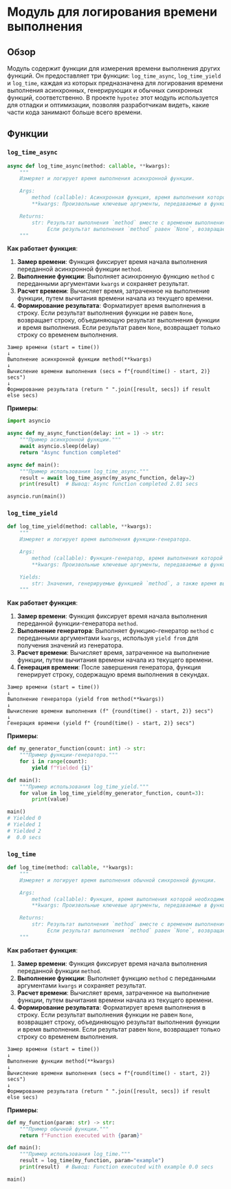 # Модуль для логирования времени выполнения

## Обзор

Модуль содержит функции для измерения времени выполнения других функций. Он предоставляет три функции: `log_time_async`, `log_time_yield` и `log_time`, каждая из которых предназначена для логирования времени выполнения асинхронных, генерирующих и обычных синхронных функций, соответственно.
В проекте `hypotez` этот модуль используется для отладки и оптимизации, позволяя разработчикам видеть, какие части кода занимают больше всего времени.

## Функции

### `log_time_async`

```python
async def log_time_async(method: callable, **kwargs):
    """
    Измеряет и логирует время выполнения асинхронной функции.

    Args:
        method (callable): Асинхронная функция, время выполнения которой необходимо измерить.
        **kwargs: Произвольные ключевые аргументы, передаваемые в функцию `method`.

    Returns:
        str: Результат выполнения `method` вместе с временем выполнения в секундах.
             Если результат выполнения `method` равен `None`, возвращает только время выполнения.
    """
```

**Как работает функция**:

1.  **Замер времени**: Функция фиксирует время начала выполнения переданной асинхронной функции `method`.
2.  **Выполнение функции**: Выполняет асинхронную функцию `method` с переданными аргументами `kwargs` и сохраняет результат.
3.  **Расчет времени**: Вычисляет время, затраченное на выполнение функции, путем вычитания времени начала из текущего времени.
4.  **Формирование результата**: Форматирует время выполнения в строку. Если результат выполнения функции не равен `None`, возвращает строку, объединяющую результат выполнения функции и время выполнения. Если результат равен `None`, возвращает только строку со временем выполнения.

```
Замер времени (start = time())
↓
Выполнение асинхронной функции method(**kwargs)
↓
Вычисление времени выполнения (secs = f"{round(time() - start, 2)} secs")
↓
Формирование результата (return " ".join([result, secs]) if result else secs)
```

**Примеры**:

```python
import asyncio

async def my_async_function(delay: int = 1) -> str:
    """Пример асинхронной функции."""
    await asyncio.sleep(delay)
    return "Async function completed"

async def main():
    """Пример использования log_time_async."""
    result = await log_time_async(my_async_function, delay=2)
    print(result)  # Вывод: Async function completed 2.01 secs

asyncio.run(main())
```

### `log_time_yield`

```python
def log_time_yield(method: callable, **kwargs):
    """
    Измеряет и логирует время выполнения функции-генератора.

    Args:
        method (callable): Функция-генератор, время выполнения которой необходимо измерить.
        **kwargs: Произвольные ключевые аргументы, передаваемые в функцию `method`.

    Yields:
        str: Значения, генерируемые функцией `method`, а также время выполнения в секундах после завершения работы генератора.
    """
```

**Как работает функция**:

1.  **Замер времени**: Функция фиксирует время начала выполнения переданной функции-генератора `method`.
2.  **Выполнение генератора**: Выполняет функцию-генератор `method` с переданными аргументами `kwargs`, используя `yield from` для получения значений из генератора.
3.  **Расчет времени**: Вычисляет время, затраченное на выполнение функции, путем вычитания времени начала из текущего времени.
4.  **Генерация времени**: После завершения генератора, функция генерирует строку, содержащую время выполнения в секундах.

```
Замер времени (start = time())
↓
Выполнение генератора (yield from method(**kwargs))
↓
Вычисление времени выполнения (f" {round(time() - start, 2)} secs")
↓
Генерация времени (yield f" {round(time() - start, 2)} secs")
```

**Примеры**:

```python
def my_generator_function(count: int) -> str:
    """Пример функции-генератора."""
    for i in range(count):
        yield f"Yielded {i}"

def main():
    """Пример использования log_time_yield."""
    for value in log_time_yield(my_generator_function, count=3):
        print(value)

main()
# Yielded 0
# Yielded 1
# Yielded 2
#  0.0 secs
```

### `log_time`

```python
def log_time(method: callable, **kwargs):
    """
    Измеряет и логирует время выполнения обычной синхронной функции.

    Args:
        method (callable): Функция, время выполнения которой необходимо измерить.
        **kwargs: Произвольные ключевые аргументы, передаваемые в функцию `method`.

    Returns:
        str: Результат выполнения `method` вместе с временем выполнения в секундах.
             Если результат выполнения `method` равен `None`, возвращает только время выполнения.
    """
```

**Как работает функция**:

1.  **Замер времени**: Функция фиксирует время начала выполнения переданной функции `method`.
2.  **Выполнение функции**: Выполняет функцию `method` с переданными аргументами `kwargs` и сохраняет результат.
3.  **Расчет времени**: Вычисляет время, затраченное на выполнение функции, путем вычитания времени начала из текущего времени.
4.  **Формирование результата**: Форматирует время выполнения в строку. Если результат выполнения функции не равен `None`, возвращает строку, объединяющую результат выполнения функции и время выполнения. Если результат равен `None`, возвращает только строку со временем выполнения.

```
Замер времени (start = time())
↓
Выполнение функции method(**kwargs)
↓
Вычисление времени выполнения (secs = f"{round(time() - start, 2)} secs")
↓
Формирование результата (return " ".join([result, secs]) if result else secs)
```

**Примеры**:

```python
def my_function(param: str) -> str:
    """Пример обычной функции."""
    return f"Function executed with {param}"

def main():
    """Пример использования log_time."""
    result = log_time(my_function, param="example")
    print(result)  # Вывод: Function executed with example 0.0 secs

main()